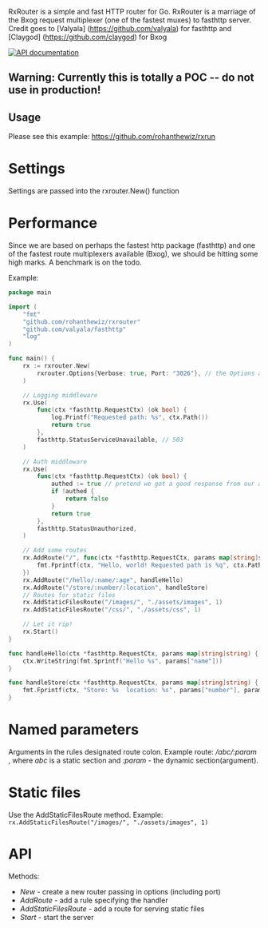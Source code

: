 RxRouter is a simple and fast HTTP router for Go. RxRouter is a marriage of the Bxog request multiplexer (one of the fastest muxes) to fasthttp server.
Credit goes to [Valyala] (https://github.com/valyala) for fasthttp and [Claygod] (https://github.com/claygod) for Bxog

[![API documentation](https://godoc.org/github.com/rohanthewiz/rxrouter?status.svg)](https://godoc.org/github.com/rohanthewiz/rxrouter)

## Warning: Currently this is totally a POC -- do not use in production!

## Usage
Please see this example: https://github.com/rohanthewiz/rxrun

# Settings
Settings are passed into the rxrouter.New() function

# Performance
Since we are based on perhaps the fastest http package (fasthttp) and one of the fastest route multiplexers available (Bxog),
we should be hitting some high marks. A benchmark is on the todo.


Example:

```go
package main

import (
	"fmt"
	"github.com/rohanthewiz/rxrouter"
	"github.com/valyala/fasthttp"
	"log"
)

func main() {
	rx := rxrouter.New(
		rxrouter.Options{Verbose: true, Port: "3026"}, // the Options argument here is optional
	)

	// Logging middleware
	rx.Use(
		func(ctx *fasthttp.RequestCtx) (ok bool) {
			log.Printf("Requested path: %s", ctx.Path())
			return true
		},
		fasthttp.StatusServiceUnavailable, // 503
	)

	// Auth middleware
	rx.Use(
		func(ctx *fasthttp.RequestCtx) (ok bool) {
			authed := true // pretend we got a good response from our auth check
			if !authed {
				return false
			}
			return true
		},
		fasthttp.StatusUnauthorized,
	)

	// Add some routes
	rx.AddRoute("/", func(ctx *fasthttp.RequestCtx, params map[string]string) {
		fmt.Fprintf(ctx, "Hello, world! Requested path is %q", ctx.Path())
	})
	rx.AddRoute("/hello/:name/:age", handleHello)
	rx.AddRoute("/store/:number/:location", handleStore)
	// Routes for static files
	rx.AddStaticFilesRoute("/images/", "./assets/images", 1)
	rx.AddStaticFilesRoute("/css/", "./assets/css", 1)

	// Let it rip!
	rx.Start()
}

func handleHello(ctx *fasthttp.RequestCtx, params map[string]string) {
	ctx.WriteString(fmt.Sprintf("Hello %s", params["name"]))
}

func handleStore(ctx *fasthttp.RequestCtx, params map[string]string) {
	fmt.Fprintf(ctx, "Store: %s  location: %s", params["number"], params["location"])
}
```

# Named parameters

Arguments in the rules designated route colon. Example route: */abc/:param* , where *abc* is a static section and *:param* - the dynamic section(argument).

# Static files
Use the AddStaticFilesRoute method. Example: `rx.AddStaticFilesRoute("/images/", "./assets/images", 1)`

# API

Methods:
-  *New* - create a new router passing in options (including port)
-  *AddRoute* - add a rule specifying the handler
-  *AddStaticFilesRoute* - add a route for serving static files
-  *Start* - start the server
